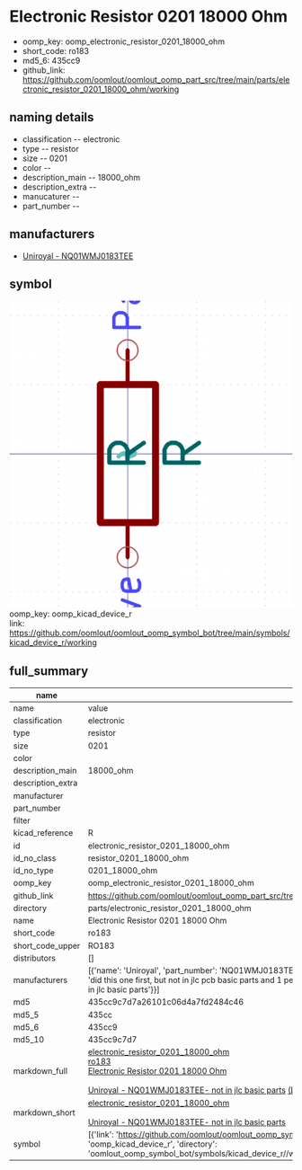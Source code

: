 # Electronic Resistor 0201 18000 Ohm

  
* oomp_key: oomp_electronic_resistor_0201_18000_ohm 
* short_code: ro183
* md5_6: 435cc9  
* github_link: https://github.com/oomlout/oomlout_oomp_part_src/tree/main/parts/electronic_resistor_0201_18000_ohm/working  
## naming details
* classification -- electronic
* type -- resistor
* size -- 0201
* color -- 
* description_main -- 18000_ohm
* description_extra -- 
* manucaturer -- 
* part_number -- 


## manufacturers
* [Uniroyal - NQ01WMJ0183TEE]()  

## symbol

![](symbol/0/working/working_600.png)  
oomp_key: oomp_kicad_device_r  
link: https://github.com/oomlout/oomlout_oomp_symbol_bot/tree/main/symbols/kicad_device_r/working  


## full_summary
| name | value | 
| --- | --- | 
| name | value | 
| classification | electronic | 
| type | resistor | 
| size | 0201 | 
| color |  | 
| description_main | 18000_ohm | 
| description_extra |  | 
| manufacturer |  | 
| part_number |  | 
| filter |  | 
| kicad_reference | R | 
| id | electronic_resistor_0201_18000_ohm | 
| id_no_class | resistor_0201_18000_ohm | 
| id_no_type | 0201_18000_ohm | 
| oomp_key | oomp_electronic_resistor_0201_18000_ohm | 
| github_link | https://github.com/oomlout/oomlout_oomp_part_src/tree/main/parts/electronic_resistor_0201_18000_ohm/working | 
| directory | parts/electronic_resistor_0201_18000_ohm | 
| name | Electronic Resistor 0201 18000 Ohm | 
| short_code | ro183 | 
| short_code_upper | RO183 | 
| distributors | [] | 
| manufacturers | [{'name': 'Uniroyal', 'part_number': 'NQ01WMJ0183TEE', 'link': '', 'id': 'manufacturer_uniroyal', 'note': {'reason': 'did this one first, but not in jlc pcb basic parts and 1 percent are and they are the same price', 'reason_short': 'not in jlc basic parts'}}] | 
| md5 | 435cc9c7d7a26101c06d4a7fd2484c46 | 
| md5_5 | 435cc | 
| md5_6 | 435cc9 | 
| md5_10 | 435cc9c7d7 | 
| markdown_full | [electronic_resistor_0201_18000_ohm](https://github.com/oomlout/oomlout_oomp_part_src/tree/main/parts/electronic_resistor_0201_18000_ohm/working)<br>[ro183](https://github.com/oomlout/oomlout_oomp_part_src/tree/main/parts/electronic_resistor_0201_18000_ohm/working)<br>[Electronic Resistor 0201 18000 Ohm](https://github.com/oomlout/oomlout_oomp_part_src/tree/main/parts/electronic_resistor_0201_18000_ohm/working)<br><br>[Uniroyal - NQ01WMJ0183TEE- not in jlc basic parts]() [(L)  ](https://www.lcsc.com/search?q=NQ01WMJ0183TEE)[(D)  ](https://www.digikey.com/en/products?keywords=NQ01WMJ0183TEE)[(M)  ](https://www.mouser.com/Search/Refine?Keyword=NQ01WMJ0183TEE)[(N)  ](https://www.newark.com/search?st=NQ01WMJ0183TEE)[(SZ)  ](https://so.szlcsc.com/global.html?k=NQ01WMJ0183TEE)<br> | 
| markdown_short | [electronic_resistor_0201_18000_ohm](https://github.com/oomlout/oomlout_oomp_part_src/tree/main/parts/electronic_resistor_0201_18000_ohm/working)<br><br>[Uniroyal - NQ01WMJ0183TEE- not in jlc basic parts]() | 
| symbol | [{'link': 'https://github.com/oomlout/oomlout_oomp_symbol_bot/tree/main/symbols/kicad_device_r', 'oomp_key': 'oomp_kicad_device_r', 'directory': 'oomlout_oomp_symbol_bot/symbols/kicad_device_r//working/working.kicad_sym'}] | 
